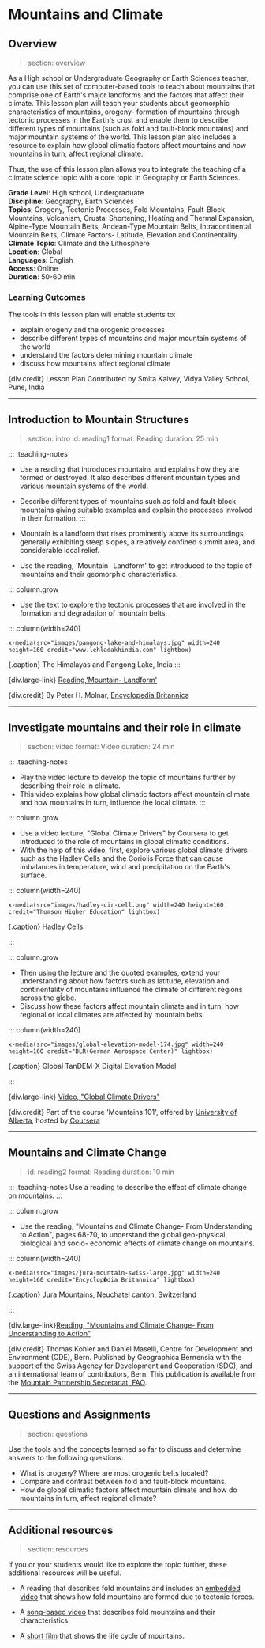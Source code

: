 # Mountains and Climate


## Overview
> section: overview

As a High school or Undergraduate Geography or Earth Sciences teacher, you can use this set of computer-based tools to teach about mountains that comprise one of Earth's major landforms and the factors that affect their climate. This lesson plan will teach your students about geomorphic characteristics of mountains, orogeny- formation of mountains through tectonic processes in the Earth's crust and enable them to describe different types of mountains (such as fold and fault-block mountains) and major mountain systems of the world.
This lesson plan also includes a resource to explain how global climatic factors affect mountains and how mountains in turn, affect regional climate.

Thus, the use of this lesson plan allows you to integrate the teaching of a climate science topic with a core topic in Geography or Earth Sciences.


__Grade Level__: High school, Undergraduate  
__Discipline__: Geography, Earth Sciences  
__Topics__: Orogeny, Tectonic Processes, Fold Mountains, Fault-Block Mountains, Volcanism, Crustal Shortening, Heating and Thermal Expansion, Alpine-Type Mountain Belts, Andean-Type Mountain Belts, Intracontinental Mountain Belts, Climate Factors- Latitude, Elevation and Continentality  
__Climate Topic__: Climate and the Lithosphere  
__Location__: Global  
__Languages__: English  
__Access__: Online  
__Duration__: 50-60 min  

### Learning Outcomes

The tools in this lesson plan will enable students to:

* explain orogeny and the orogenic processes
* describe different types of mountains and major mountain systems of the world
* understand the factors determining mountain climate
* discuss how mountains affect regional climate

{div.credit} Lesson Plan Contributed by Smita Kalvey, Vidya Valley School, Pune, India

---

## Introduction to Mountain Structures
> section: intro
> id: reading1
> format: Reading
> duration: 25 min

::: .teaching-notes
 * Use a reading that introduces mountains and explains how they are formed or destroyed. It also describes different mountain types and various mountain systems of the world. 
 * Describe different types of mountains such as fold and fault-block mountains giving suitable examples and explain the processes involved in their formation. 
:::

* Mountain is a landform that rises prominently above its surroundings, generally exhibiting steep slopes, a relatively confined summit area, and considerable local relief.
* Use the reading, 'Mountain- Landform' to get introduced to the topic of mountains and their geomorphic characteristics. 


::: column.grow  
  * Use the text to explore the tectonic processes that are involved in the formation and degradation of mountain belts.
  
::: column(width=240)

    x-media(src="images/pangong-lake-and-himalays.jpg" width=240 height=160 credit="www.lehladakhindia.com" lightbox)

{.caption} The Himalayas and Pangong Lake, India
:::

{div.large-link} [Reading,'Mountain- Landform'](https://www.britannica.com/science/mountain-landform)

{div.credit} By Peter H. Molnar, [Encyclopedia Britannica](https://www.britannica.com/)

---

## Investigate mountains and their role in climate
> section: video
> format: Video
> duration: 24 min

::: .teaching-notes
 * Play the video lecture to develop the topic of mountains further by describing their role in climate.
 * This video explains how global climatic factors affect mountain climate and how mountains in turn, influence the local climate.
:::

 
::: column.grow
 * Use a video lecture, "Global Climate Drivers" by Coursera to get introduced to the role of mountains in global climatic conditions.
 * With the help of this video, first, explore various global climate drivers such as the Hadley Cells and the Coriolis Force that can cause imbalances in temperature, wind and precipitation on the Earth's surface.
 
::: column(width=240)

    x-media(src="images/hadley-cir-cell.png" width=240 height=160 credit="Thomson Higher Education" lightbox)

{.caption} Hadley Cells

:::

::: column.grow
 * Then using the lecture and the quoted examples, extend your understanding about how factors such as latitude, elevation and continentality of mountains influence the climate of different regions across the globe.
 * Discuss how these factors affect mountain climate and in turn, how regional or local climates are affected by mountain belts. 
 
::: column(width=240)

    x-media(src="images/global-elevation-model-174.jpg" width=240 height=160 credit="DLR(German Aerospace Center)" lightbox)

{.caption} Global TanDEM-X Digital Elevation Model

:::

{div.large-link} [Video, "Global Climate Drivers"](https://www.coursera.org/lecture/mountains-101/3-1-global-climate-drivers-mRHYC) 

{div.credit} Part of the course 'Mountains 101', offered by [University of Alberta](https://www.coursera.org/learn/mountains-101), hosted by [Coursera](https://www.coursera.org/)

---

## Mountains and Climate Change
> id: reading2
> format: Reading
> duration: 10 min

::: .teaching-notes
Use a reading to describe the effect of climate change on mountains.
:::

::: column.grow
  * Use the reading, "Mountains and Climate Change- From Understanding to Action", pages 68-70, to understand the global geo-physical, biological and socio- economic effects of climate change on mountains.

::: column(width=240)

    x-media(src="images/jura-mountain-swiss-large.jpg" width=240 height=160 credit="Encyclop�dia Britannica" lightbox)

{.caption} Jura Mountains, Neuchatel canton, Switzerland

:::


{div.large-link}[Reading, "Mountains and Climate Change- From Understanding to Action"](http://www.fao.org/3/i2869e/i2869e00.pdf)

{div.credit} Thomas Kohler and Daniel Maselli, Centre for Development and Environment (CDE), Bern. Published by Geographica Bernensia with the support of the Swiss Agency for Development and Cooperation (SDC), and an international team of contributors, Bern. This publication is available from the [Mountain Partnership Secretariat, FAO](http://www.fao.org/mountain-partnership/about/secretariat/en/).

---

## Questions and Assignments
> section: questions

Use the tools and the concepts learned so far to discuss and determine answers to the following questions:

* What is orogeny? Where are most orogenic belts located?
* Compare and contrast between fold and fault-block mountains.
* How do global climatic factors affect mountain climate and how do mountains in turn, affect regional climate?

---

## Additional resources
> section: resources

If you or your students would like to explore the topic further, these additional resources will be useful.

* A reading that describes fold mountains and includes an [embedded video](https://www.nationalgeographic.org/encyclopedia/fold-mountain/) that shows how fold mountains are formed due to tectonic forces.

* A [song-based video](https://www.youtube.com/watch?v=Jy3ORIgyXyk&feature=youtu.be) that describes fold mountains and their characteristics.

* A [short film](https://www.nationalgeographic.com/video/shorts/367324227714/) that shows the life cycle of mountains.
